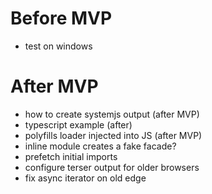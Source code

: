# Before MVP

- test on windows

# After MVP

- how to create systemjs output (after MVP)
- typescript example (after)
- polyfills loader injected into JS (after MVP)
- inline module creates a fake facade?
- prefetch initial imports
- configure terser output for older browsers
- fix async iterator on old edge
